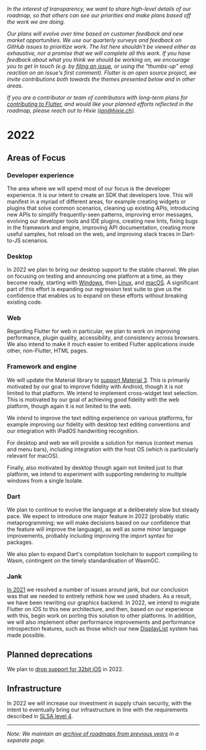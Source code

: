 _In the interest of transparency, we want to share high-level details of our roadmap, so that others can see our priorities and make plans based off the work we are doing._

_Our plans will evolve over time based on customer feedback and new market opportunities. We use our quarterly surveys and feedback on GitHub issues to prioritize work. The list here shouldn't be viewed either as exhaustive, nor a promise that we will complete all this work. If you have feedback about what you think we should be working on, we encourage you to get in touch (e.g. by [filing an issue](https://github.com/flutter/flutter/issues/new/choose), or using the "thumbs-up" emoji reaction on an issue's first comment). Flutter is an open source project, we invite contributions both towards the themes presented below and in other areas._

_If you are a contributor or team of contributors with long-term plans for [contributing to Flutter](https://github.com/flutter/flutter/blob/master/CONTRIBUTING.md), and would like your planned efforts reflected in the roadmap, please reach out to Hixie (ian@hixie.ch)._

# 2022

## Areas of Focus

### Developer experience

The area where we will spend most of our focus is the developer experience. It is our intent to create an SDK that developers love. This will manifest in a myriad of different areas, for example creating widgets or plugins that solve common scenarios, cleaning up existing APIs, introducing new APIs to simplify frequently-seen patterns, improving error messages, evolving our developer tools and IDE plugins, creating new lints, fixing bugs in the framework and engine, improving API documentation, creating more useful samples, hot reload on the web, and improving stack traces in Dart-to-JS scenarios.

### Desktop

In 2022 we plan to bring our desktop support to the stable channel. We plan on focusing on testing and announcing one platform at a time, as they become ready, starting with [Windows](https://github.com/flutter/flutter/projects/209), then [Linux](https://github.com/flutter/flutter/projects/216), and [macOS](https://github.com/flutter/flutter/projects/215). A significant part of this effort is expanding our regression test suite to give us the confidence that enables us to expand on these efforts without breaking existing code.

### Web

Regarding Flutter for web in particular, we plan to work on improving performance, plugin quality, accessibility, and consistency across browsers. We also intend to make it much easier to embed Flutter applications inside other, non-Flutter, HTML pages.

### Framework and engine

We will update the Material library to [support Material 3](https://github.com/flutter/flutter/issues/91605). This is primarily motivated by our goal to improve fidelity with Android, though it is not limited to that platform.
We intend to implement cross-widget text selection. This is motivated by our goal of achieving good fidelity with the web platform, though again it is not limited to the web.

We intend to improve the text editing experience on various platforms, for example improving our fidelity with desktop text editing conventions and our integration with iPadOS handwriting recognition.

For desktop and web we will provide a solution for menus (context menus and menu bars), including integration with the host OS (which is particularly relevant for macOS).

Finally, also motivated by desktop though again not limited just to that platform, we intend to experiment with supporting rendering to multiple windows from a single Isolate.

### Dart

We plan to continue to evolve the language at a deliberately slow but steady pace. We expect to introduce one major feature in 2022 (probably static metaprogramming; we will make decisions based on our confidence that the feature will improve the language), as well as some minor language improvements, probably including improving the import syntax for packages.

We also plan to expand Dart's compilation toolchain to support compiling to Wasm, contingent on the timely standardisation of WasmGC.

### Jank

[In 2021](https://docs.google.com/presentation/d/1QbNm5Z4JyZLd6czVEL3jlgeR7R_ENgXlnm64n2Z40ss/edit) we resolved a number of issues around jank, but our conclusion was that we needed to entirely rethink how we used shaders. As a result, we have been rewriting our graphics backend. In 2022, we intend to migrate Flutter on iOS to this new architecture, and then, based on our experience with this, begin work on porting this solution to other platforms. In addition, we will also implement other performance improvements and performance introspection features, such as those which our new [DisplayList](https://github.com/flutter/flutter/issues/85737) system has made possible.

## Planned deprecations

We plan to [drop support for 32bit iOS](https://flutter.dev/go/rfc-32-bit-ios-support) in 2022. 

## Infrastructure

In 2022 we will increase our investment in supply chain security, with the intent to eventually bring our infrastructure in line with the requirements described in [SLSA level 4](https://slsa.dev/spec/).

***

_Note: We maintain an [archive of roadmaps from previous years](https://github.com/flutter/flutter/wiki/%5BArchive%5D-Old-Roadmaps) in a separate page._